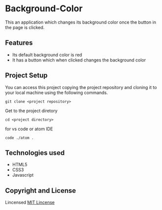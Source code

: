 # Background-Color 
This an application which changes its background color once the button in the page is clicked.

## Features
* Its default background color is red
* It has a button which when clicked changes the background color
  
## Project Setup
You can access this project copying the project repository and cloning it to your local machine using the following commands.
```
git clone <project repository>
```
Get to the project  diretory
```
cd <project directory>
```
for vs code  or atom IDE
```
code ./atom .
```

## Technologies used
* HTML5
* CSS3
* Javascript
  
## Copyright and License
Lincensed [MIT Lincense](license)


  
